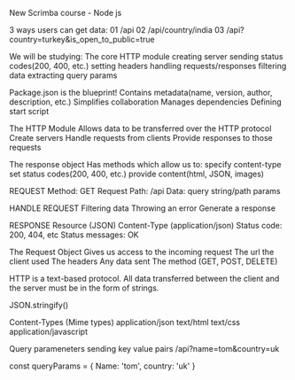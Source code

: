 New Scrimba course - Node js

3 ways users can get data:
01 /api
02 /api/country/india
03 /api?country=turkey&is_open_to_public=true

We will be studying:
The core HTTP module
    creating server
    sending status codes(200, 400, etc.)
    setting headers
    handling requests/responses
    filtering data
    extracting query params

Package.json is the blueprint!
    Contains metadata(name, version, author, description, etc.)
    Simplifies collaboration
        Manages dependencies
        Defining start script

The HTTP Module
    Allows data to be transferred over the HTTP protocol
    Create servers
    Handle requests from clients
    Provide responses to those requests

The response object
    Has methods which allow us to:
        specify content-type
        set status codes(200, 400, etc.)
        provide content(html, JSON, images)

REQUEST
    Method: GET
    Request Path: /api
    Data: query string/path params

HANDLE REQUEST
    Filtering data
    Throwing an error
    Generate a response

RESPONSE
    Resource (JSON)
    Content-Type (application/json)
    Status code: 200, 404, etc
    Status messages: OK

The Request Object
    Gives us access to the incoming request
        The url the client used
        The headers
        Any data sent
        The method (GET, POST, DELETE)

HTTP is a text-based protocol. All data transferred between the client and the server must be in the form of strings.

JSON.stringify(<data-to-convert>)

Content-Types (Mime types)
    application/json
    text/html
    text/css
    application/javascript

Query parameneters
sending key value pairs
/api?name=tom&country=uk

const queryParams = {
    Name: 'tom',
    country: 'uk'
}